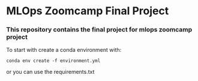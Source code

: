 # MLOps Zoomcamp Final Project
### This repository contains the final project for mlops zoomcamp project
To start with create a conda environment with:
```
conda env create -f environment.yml
```
or you can use the requirements.txt
